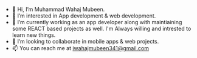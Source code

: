 - 👋 Hi, I’m Muhammad Wahaj Mubeen.
- 👀 I’m interested in App development & web development.
- 🌱 I’m currently working as an app developer along with maintiaining some REACT based projects as well. I'm Always willing and intrested to learn new things.
- 💞️ I’m looking to collaborate in mobile apps & web projects.
- 📫 You can reach me at iwahajmubeen341@gmail.com

<!---
WahajMubeen341/WahajMubeen341 is a ✨ special ✨ repository because its `README.md` (this file) appears on your GitHub profile.
You can click the Preview link to take a look at your changes.
--->
